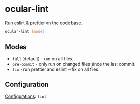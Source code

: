 # ocular-lint

Run eslint & prettier on the code base.

```bash
ocular-lint [mode]
```

## Modes

- `full` (default) - run on all files.
- `pre-commit` - only run on changed files since the last commit.
- `fix` - run prettier and eslint --fix on all files.

## Configuration

[Configurations](#ocular-dev-tools-1): `lint`
